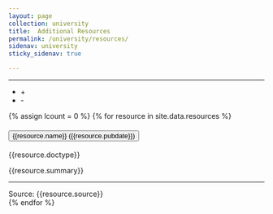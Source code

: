 ```yaml
---
layout: page
collection: university
title:  Additional Resources
permalink: /university/resources/
sidenav: university
sticky_sidenav: true

---
```


<!-- Additional Resources -->


<hr/>
<ul class="gsa-expand-collapse-group" title="Expand or Collapse All" aria-label="Expand or Collapse All">
  <li class="gsa-expand-button" onclick="expandToggle()" onkeydown="expandToggle()" title="Expand All" aria-label="Expand All" tabindex="0">   +   </li>
  <li class="gsa-collapse-button" onclick="collapseToggle()" onkeydown="collapseToggle()" title="Collapse All" aria-label="Collapse All" tabindex="0">   -   </li>
</ul>
{% assign lcount = 0 %}
{% for resource in site.data.resources %}
<div class="usa-accordion usa-accordion--bordered">
  <h4 class="usa-accordion__heading">
    <button type="button" class="usa-accordion__button gsa-normal-text gsa-target-accordion-header gsa-target-accordion-header" aria-expanded="{{resource.expanded}}" aria-controls="gsa-{{forloop.index}}">
      {{resource.name}} ({{resource.pubdate}})
    </button>
  </h4>
  <div id="gsa-{{forloop.index}}" class="usa-accordion__content usa-prose gsa-target-accordion-content-area gsa-card" onclick="navigateTo('{{resource.url}}')" onkeydown="navigateTo('{{resource.url}}')" aria-label="{{resource.name}}" tabindex="0">
        <div class="display-flex flex-column flex-align-end">
          <span class="usa-tag">{{resource.doctype}}</span>
        </div>
        <p>{{resource.summary}}</p>
        <hr/>
        <div class="display-flex flex-column flex-align-end">
            <span class="gsa-source usa-link usa-link--external">Source: {{resource.source}}</span>
        </div>
        <!-- 
        <div class="display-flex flex-column flex-align-end">
            <button class="usa-button">View</button>
        </div> 
        -->
  </div>
</div>
{% endfor %}